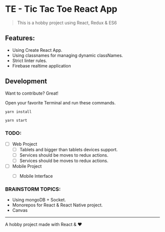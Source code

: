 # TE - Tic Tac Toe React App
> This is a hobby project using React, Redux & ES6


## Features:

- Using Create React App.
- Using classnames for managing dynamic classNames.
- Strict linter rules.
- Firebase realtime application

## Development

Want to contribute? Great!

Open your favorite Terminal and run these commands.

```sh
yarn install
```
```sh
yarn start
```

### TODO:

- [ ] Web Project
    - [ ] Tablets and bigger than tablets devices support.
    - [ ] Services should be moves to redux actions.
    - [ ] Services should be moves to redux actions.
- [ ] Mobile Project
    - [ ] Mobile Interface


### BRAINSTORM TOPICS:

- Using mongoDB + Socket.
- Monorepos for React & React Native project.
- Canvas



-----
A hobby project made with React & ❤️
